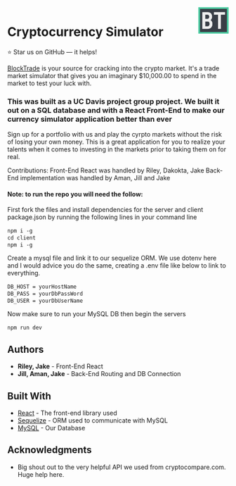 <a href="https://project2-crypto.herokuapp.com/">
    <img src="./client/src/assets/images/btlogo3.png" alt="BlockTrd logo" title="" align="right" height="60" />
</a>

Cryptocurrency Simulator
======================

:star: Star us on GitHub — it helps!

[BlockTrade](https://project2-crypto.herokuapp.com/) is your source for cracking into the crypto market. It's a trade market simulator that gives you an imaginary $10,000.00 to spend in the market to test your luck with. 

### This was built as a UC Davis project group project. We built it out on a SQL database and with a React Front-End to make our currency simulator application better than ever

Sign up for a portfolio with us and play the cyrpto markets without the risk of losing your own money. This is a great application for you to realize your talents when it comes to investing in the markets prior to taking them on for real.

Contributions:
Front-End React was handled by Riley, Dakokta, Jake
Back-End implementation was handled by Aman, Jill and Jake

#### Note: to run the repo you will need the follow:
First fork the files and install dependencies for the server and client package.json by running the following lines in your command line

```
npm i -g
cd client
npm i -g
```

Create a mysql file and link it to our sequelize ORM. We use dotenv here and I would advice you do the same, creating a .env file like below to link to everything. 

```
DB_HOST = yourHostName
DB_PASS = yourDbPassWord
DB_USER = yourDbUserName
```

Now make sure to run your MySQL DB then begin the servers

```
npm run dev 
```

## Authors

* **Riley, Jake** - Front-End React
* **Jill, Aman, Jake** - Back-End Routing and DB Connection

## Built With

* [React](https://reactjs.org/) - The front-end library used
* [Sequelize](http://docs.sequelizejs.com/) - ORM used to communicate with MySQL
* [MySQL](https://www.mysql.com/) - Our Database

## Acknowledgments

* Big shout out to the very helpful API we used from cryptocompare.com. Huge help here.
